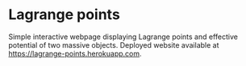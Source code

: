 # Lagrange points

Simple interactive webpage displaying Lagrange points and effective potential of two massive objects.
Deployed website available at https://lagrange-points.herokuapp.com.
